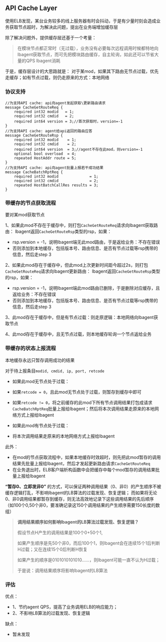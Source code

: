 ## API Cache Layer

使用ELB发现，某台业务较多的线上服务器有时会抖动，于是有少量时刻会造成业务获取节点超时，为解决此问题，提出在业务端增加缓存层

除了解决问题外，提供缓存层还基于一个考量：
>在模块节点都正常时（无过载），业务没有必要每次远程调用时候都特地向lbagent获取节点，而可先把模块路由缓存，自主轮询，如此还可以节省大量的QPS lbagent消耗

于是，缓存层设计的大思路就是：
对于某mod，如果其下路由无节点过载，优先走缓存；如有节点过载，则仍走原来的方式：本地网络

### 协议支持

    //为支持API cache: api向agent发起获取\更新路由请求
    message CacheGetRouteReq {
        required int32 modid   = 1;
        required int32 cmdid   = 2;
        required int64 version = 3;//首次获取时，version=-1
    }
    //为支持API cache: agent给api返回的路由应答
    message CacheGetRouteRsp {
        required int32 modid    = 1;
        required int32 cmdid    = 2;
        required int64 version  = 3;//agent不存在此mod，则version=-1
        optional bool overload  = 4;
        repeated HostAddr route = 5;
    }
    //为支持API cache: api向agent批量上报若干成功结果
    message CacheBatchRptReq {
        required int32 modid              = 1;
        required int32 cmdid              = 2;
        repeated HostBatchCallRes results = 3;
    }

### 带缓存的节点获取流程

要对某mod获取节点

1、如果此mod不存在于缓存中，则打包`CacheGetRouteReq`请求向lbagent获取路由：
lbagent返回`CacheGetRouteRsp`类型的rsp，如果：
- rsp.version = -1，说明lbagent端无此mod路由，于是返给业务：不存在错误
- 否则添加到本地缓存，包括版本号、路由信息、是否有节点过载等rsp携带的信息，然后走step 3

2、如果此mod存在于缓存中，但此mod上次更新时间距今超过2s，则打包`CacheGetRouteReq`请求向lbagent更新路由：
lbagent返回`CacheGetRouteRsp`类型的rsp，如果：
- rsp.version = -1，说明lbagent端此mod路由已删除，于是删除对应缓存，且返给业务：不存在错误
- 否则添加到本地缓存，包括版本号、路由信息、是否有节点过载等rsp携带的信息，然后走step 3

3、此mod存在于缓存中，但是有节点过载：则走原逻辑：本地网络向lbagent获取节点

4、此mod存在于缓存中，且无节点过载，则本地缓存轮询一个节点返给业务

### 带缓存的状态上报流程

本地缓存永远只暂存调用成功的结果

对于待上报条目`modid, cmdid, ip, port, retcode`
- 如果此mod无节点处于过载：
 - 如果`retcode = 0`，且此mod无节点处于过载，则暂存到缓存中即可
 - 如果`retcode != 0`，将之前缓存的此mod下所有节点调用结果打包成请求`CacheBatchRptReq`批量上报给lbagent；然后将本次调用结果走原来的本地网络方式上报给lbagent

- 如果此mod有节点处于过载：
 - 将本次调用结果走原来的本地网络方式上报给lbagent

此外：
- 在mod的节点获取流程中，如果本地缓存时效超时，则先把此mod暂存的调用结果先批量上报给lbagent，然后才发起更新路由请求`CacheGetRouteReq`
- 在业务退出时，ELB客户端析构函数中会把缓存中每个mod暂存的调用结果批量上报给lbagent

**“暂存0、立即发非0”** 的方式，可以保证两种调用结果（0、非0）的产生顺序不被缓存逻辑打乱，不影响lbagent的LB算法的过载发现、恢复逻辑；
而如果将无论0、非0调用结果都暂存到缓存，则无法高效地记录下这些调用结果的先后顺序（如100个0,50个非0，要准确记录这150个调用结果的产生顺序需要150长度的数组）

>**调用结果顺序如何影响lbagent的LB算法过载发现、恢复逻辑？**
>
>假设节点H产生的调用结果是100个0+50个1,
>
>如果产生顺序是先50个非0，而后100个1，则lbagent会在连续15个1后判断H过载；又在连续15个0后判断H恢复
>
>如果产生的顺序是0101010101010......，则lbagent可能一直不认为H过载；
>
>于是说：调用结果顺序将影响lbagent的LB算法

### 评估

优点：
- 1、节约agent QPS，提高了业务调用ELB的响应能力；
- 2、不影响LB算法的过载发现、恢复逻辑

缺点：
- 暂未发现
